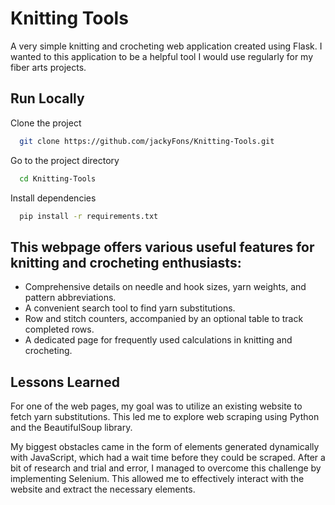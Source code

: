 # Knitting Tools

A very simple knitting and crocheting web application created using Flask. I wanted to this application to be a helpful tool I would use regularly for my fiber arts projects.

## Run Locally

Clone the project

```bash
  git clone https://github.com/jackyFons/Knitting-Tools.git
```

Go to the project directory

```bash
  cd Knitting-Tools
```

Install dependencies

```bash
  pip install -r requirements.txt
```



## This webpage offers various useful features for knitting and crocheting enthusiasts:

- Comprehensive details on needle and hook sizes, yarn weights, and pattern abbreviations.
- A convenient search tool to find yarn substitutions.
- Row and stitch counters, accompanied by an optional table to track completed rows.
- A dedicated page for frequently used calculations in knitting and crocheting.
## Lessons Learned

For one of the web pages, my goal was to utilize an existing website to fetch yarn substitutions. This led me to explore web scraping using Python and the BeautifulSoup library.

My biggest obstacles came in the form of elements generated dynamically with JavaScript, which had a wait time before they could be scraped. After a bit of research and trial and error, I managed to overcome this challenge by implementing Selenium. This allowed me to effectively interact with the website and extract the necessary elements.